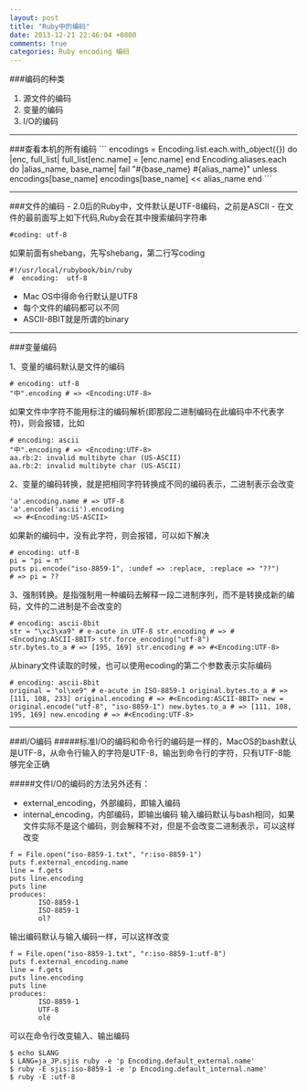 ```yaml
---
layout: post
title: "Ruby中的编码"
date: 2013-12-21 22:46:04 +0800
comments: true
categories: Ruby encoding 编码
---
```

###编码的种类
1. 源文件的编码
2. 变量的编码
3. I/O的编码
<hr>
###查看本机的所有编码
```
encodings = Encoding.list.each.with_object({}) do |enc, full_list| 
 full_list[enc.name] = [enc.name]
end
Encoding.aliases.each do |alias_name, base_name|
  fail "#{base_name} #{alias_name}" unless encodings[base_name] encodings[base_name] << alias_name
end
```
<hr>
###文件的编码
- 2.0后的Ruby中，文件默认是UTF-8编码，之前是ASCII
- 在文件的最前面写上如下代码,Ruby会在其中搜索编码字符串



```
#coding: utf-8
```
如果前面有shebang，先写shebang，第二行写coding


```
#!/usr/local/rubybook/bin/ruby
#  encoding:  utf-8
```
- Mac OS中得命令行默认是UTF8
- 每个文件的编码都可以不同
- ASCII-8BIT就是所谓的binary
<hr>
###变量编码


1、变量的编码默认是文件的编码
```
# encoding: utf-8
"中".encoding # => <Encoding:UTF-8>
```
如果文件中字符不能用标注的编码解析(即那段二进制编码在此编码中不代表字符)，则会报错，比如
```
# encoding: ascii
"中".encoding # => <Encoding:UTF-8>
aa.rb:2: invalid multibyte char (US-ASCII)
aa.rb:2: invalid multibyte char (US-ASCII)
```
2、变量的编码转换，就是把相同字符转换成不同的编码表示，二进制表示会改变
```
'a'.encoding.name # => UTF-8
'a'.encode('ascii').encoding
 => #<Encoding:US-ASCII>
```
如果新的编码中，没有此字符，则会报错，可以如下解决
```
# encoding: utf-8
pi = "pi = π"
puts pi.encode("iso-8859-1", :undef => :replace, :replace => "??")
# => pi = ??
```
3、强制转换。是指强制用一种编码去解释一段二进制序列，而不是转换成新的编码，文件的二进制是不会改变的
```
# encoding: ascii-8bit
str = "\xc3\xa9" # e-acute in UTF-8 str.encoding # => #<Encoding:ASCII-8BIT> str.force_encoding("utf-8")
str.bytes.to_a # => [195, 169] str.encoding # => #<Encoding:UTF-8>
```
从binary文件读取的时候，也可以使用ecoding的第二个参数表示实际编码
```
# encoding: ascii-8bit
original = "ol\xe9" # e-acute in ISO-8859-1 original.bytes.to_a # => [111, 108, 233] original.encoding # => #<Encoding:ASCII-8BIT> new = original.encode("utf-8", "iso-8859-1") new.bytes.to_a # => [111, 108, 195, 169] new.encoding # => #<Encoding:UTF-8>
```
<hr>
###I/O编码
#####标准I/O的编码和命令行的编码是一样的，MacOS的bash默认是UTF-8，从命令行输入的字符是UTF-8，输出到命令行的字符，只有UTF-8能够完全正确  

#####文件I/O的编码的方法另外还有：  
-  external_encoding，外部编码，即输入编码  
-  internal_encoding，内部编码，即输出编码
输入编码默认与bash相同，如果文件实际不是这个编码，则会解释不对，但是不会改变二进制表示，可以这样改变
```
f = File.open("iso-8859-1.txt", "r:iso-8859-1") 
puts f.external_encoding.name
line = f.gets
puts line.encoding
puts line
produces:
       ISO-8859-1
       ISO-8859-1
       ol?
```
输出编码默认与输入编码一样，可以这样改变
```
f = File.open("iso-8859-1.txt", "r:iso-8859-1:utf-8") 
puts f.external_encoding.name
line = f.gets
puts line.encoding
puts line
produces:
       ISO-8859-1
       UTF-8
       olé
```
可以在命令行改变输入、输出编码
```
$ echo $LANG
$ LANG=ja_JP.sjis ruby -e 'p Encoding.default_external.name'
$ ruby -E sjis:iso-8859-1 -e 'p Encoding.default_internal.name'
$ ruby -E :utf-8
```